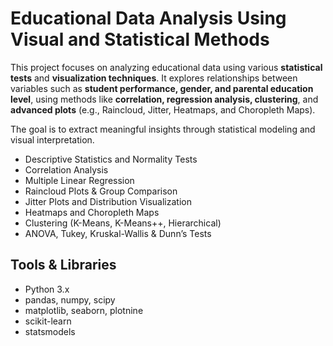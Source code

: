 # Educational Data Analysis Using Visual and Statistical Methods


This project focuses on analyzing educational data using various **statistical tests** and **visualization techniques**. It explores relationships between variables such as **student performance, gender, and parental education level**, using methods like **correlation, regression analysis, clustering**, and **advanced plots** (e.g., Raincloud, Jitter, Heatmaps, and Choropleth Maps).

The goal is to extract meaningful insights through statistical modeling and visual interpretation.

- Descriptive Statistics and Normality Tests  
- Correlation Analysis  
- Multiple Linear Regression  
- Raincloud Plots & Group Comparison  
- Jitter Plots and Distribution Visualization  
- Heatmaps and Choropleth Maps  
- Clustering (K-Means, K-Means++, Hierarchical)  
- ANOVA, Tukey, Kruskal-Wallis & Dunn’s Tests

##  Tools & Libraries

- Python 3.x  
- pandas, numpy, scipy  
- matplotlib, seaborn, plotnine  
- scikit-learn  
- statsmodels

